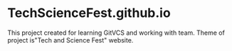 # TechScienceFest.github.io
This project created for learning GitVCS and working with team. Theme of project is"Tech and Science Fest" website.
